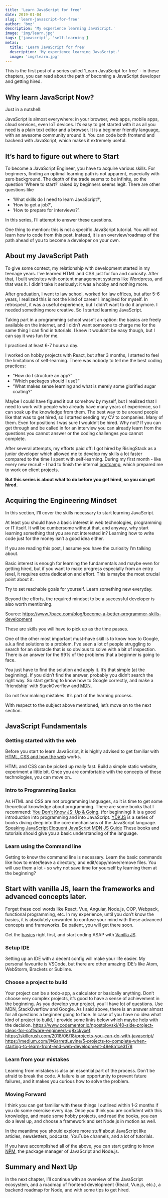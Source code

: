```yaml
---
title: 'Learn JavaScript for free'
date: 2019-01-04
slug: 'learn-javascript-for-free'
author: 'bmz'
description: 'My experience learning JavaScript.'
image: 'img/learn.jpg'
tags: ['javascript', 'self-learning']
metas:
  title: 'Learn JavaScript for free'
  description: 'My experience learning JavaScript.'
  image: 'img/learn.jpg'
---
```


This is the first post of a series called 'Learn JavaScript for free' - in these chapters, you can read about the path of becoming a JavaScript developer and getting hired.

## Why learn JavaScript Now?

Just in a nutshell:

JavaScript is almost everywhere: in your browser, web apps, mobile apps, cloud services, even IoT devices.
It’s easy to get started with it as all you need is a plain text editor and a browser.
It is a beginner friendly language, with an awesome community around it.
You can code both frontend and backend with JavaScript, which makes it extremely useful.

## It’s hard to figure out where to Start

To become a JavaScript Engineer, you have to acquire various skills. For beginners, finding an optimal learning path is not apparent, especially with zero background. The depth of the trade seems to be infinite, so the question ‘Where to start?’ raised by beginners seems legit. There are other questions like

- ‘What skills do I need to learn JavaScript?’,
- ‘How to get a job?’,
- ‘How to prepare for interviews?’.

In this series, I’ll attempt to answer these questions.

One thing to mention: this is not a specific JavaScript tutorial. You will not learn how to code from this post. Instead, it is an overview/roadmap of the path ahead of you to become a developer on your own.

## About my JavaScript Path

To give some context, my relationship with development started in my teenage years. I’ve learned HTML and CSS just for fun and curiosity. After that, I built websites with content management systems like Wordpress, and that was it. I didn’t take it seriously: it was a hobby and nothing more.

After graduation, I went to law school, worked for law offices, but after 5-6 years, I realized this is not the kind of career I imagined for myself. In retrospect, it was a useful experience, but I didn’t want to do it anymore. I needed something more creative. So I started learning JavaScript.

Taking part in a programming school wasn’t an option: the basics are freely available on the internet, and I didn’t want someone to charge me for the same thing I can find in tutorials. I knew it wouldn’t be easy though, but I can say it was fun for me.

I practiced at least 6-7 hours a day.

I worked on hobby projects with React, but after 3 months, I started to feel the limitations of self-learning. There was nobody to tell me the best coding practices:

- “How do I structure an app?”
- “Which packages should I use?”
- “What makes sense learning and what is merely some glorified sugar coating?”

Maybe I could have figured it out somehow by myself, but I realized that I need to work with people who already have many years of experience, so I can soak up the knowledge from them. The best way to be around people like that was to get hired, so I started sending my CV to companies. Many of them. Even for positions I was sure I wouldn’t be hired. Why not? If you can get through and be called in for an interview you can already learn from the questions you cannot answer or the coding challenges you cannot complete.

After several attempts, my efforts paid off: I got hired by RisingStack as a junior developer which allowed me to develop my skills a lot faster compared to the time I spent with self-learning. During my first month - like every new recruit - I had to finish the internal [bootcamp](https://github.com/RisingStack/risingstack-bootcamp), which prepared me to work on client projects.

**But this series is about what to do before you get hired, so you can get hired.**

## Acquiring the Engineering Mindset

In this section, I’ll cover the skills necessary to start learning JavaScript.

At least you should have a basic interest in web technologies, programming or IT itself. It will be cumbersome without that, and anyway, why start learning something that you are not interested in? Learning how to write code just for the money isn’t a good idea either.

If you are reading this post, I assume you have the curiosity I’m talking about.

Basic interest is enough for learning the fundamentals and maybe even for getting hired, but if you want to make progress especially from an entry level, it requires extra dedication and effort. This is maybe the most crucial point about it.

Try to set reachable goals for yourself. Learn something new everyday.

Beyond the efforts, the required mindset to be a successful developer is also worth mentioning.

Source: https://www.7pace.com/blog/become-a-better-programmer-skills-development

These are skills you will have to pick up as the time passes.

One of the other most important must-have skill is to know how to Google, a.k.a find solutions to a problem. I’ve seen a lot of people struggling to search for an obstacle that is so obvious to solve with a bit of inspection. There is an answer for the 99% of the problems that a beginner is going to face.

You just have to find the solution and apply it. It’s that simple (at the beginning). If you didn’t find the answer, probably you didn’t search the right way. So start getting to know how to Google correctly, and make a ‘friendship’ with StackOverflow and [MDN](https://developer.mozilla.org/en-US/).

Do not fear making mistakes. It’s part of the learning process.

With respect to the subject above mentioned, let’s move on to the next section.

## JavaScript Fundamentals

### Getting started with the web

Before you start to learn JavaScript, it is highly advised to get familiar with [HTML, CSS and how the web](https://developer.mozilla.org/en-US/docs/Learn/Getting_started_with_the_web) works.

HTML and CSS can be picked up really fast. Build a simple static website, experiment a little bit. Once you are comfortable with the concepts of these technologies, you can move on..

### Intro to Programming Basics

As HTML and CSS are not programming languages, so it is time to get some theoretical knowledge about programming. There are some books that I recommend:
[You Don't Know JS: Up & Going](https://github.com/getify/You-Dont-Know-JS/tree/master/up%20%26%20going). (for beginning)
It is a good introduction into programming and into JavaScript. [YDKJS](https://github.com/getify/You-Dont-Know-JS) is a series of books diving deep into the core mechanisms of the JavaScript language.
[Speaking JavaScript](http://speakingjs.com/es5/index.html)
[Eloquent JavaScript](https://eloquentjavascript.net/)
[MDN JS Guide](https://developer.mozilla.org/en-US/docs/Web/JavaScript/Guide)
These books and tutorials should give you a basic understanding of the language.

### Learn using the Command line

Getting to know the command line is necessary. Learn the basic commands like how to enter/leave a directory, and edit/copy/move/remove files. You will use them a lot - so why not save time for yourself by learning them at the beginning?

## Start with vanilla JS, learn the frameworks and advanced concepts later.

Forget these cool words like React, Vue, Angular, Node.js, OOP, Webpack, functional programming, etc. In my experience, until you don’t know the basics, it is absolutely unwanted to confuse your mind with these advanced concepts and frameworks. Be patient, you will get there soon.

Get the [basics](https://www.w3schools.com/js/) right first, and start coding ASAP with [Vanilla JS](https://stackoverflow.com/questions/20435653/what-is-vanillajs).

### Setup IDE

Setting up an IDE with a decent config will make your life easier. My personal favourite is VSCode, but there are other amazing IDE’s like Atom, WebStorm, Brackets or Sublime.

### Choose a project to build

Your project can be a todo-app, a calculator or basically anything. Don’t choose very complex projects, it’s good to have a sense of achievement in the beginning. As you develop your project, you’ll have lot of questions. Use MDN, StackOverflow and Google. As I said above, there is an answer almost for all questions a beginner going to face. In case of you have no idea what kind of project to build, I provide some links below which maybe help with the decision.
https://www.codementor.io/npostolovski/40-side-project-ideas-for-software-engineers-g8xckyxef
https://skillcrush.com/2018/06/18/projects-you-can-do-with-javascript/
https://medium.com/@GarrettLevine/5-projects-to-complete-when-starting-to-learn-front-end-web-development-48e8a1ce3178

### Learn from your mistakes

Learning from mistakes is also an essential part of the process. Don’t be afraid to break the code. A failure is an opportunity to prevent future failures, and it makes you curious how to solve the problem.

### Moving Forward

I think you can get familiar with these things I outlined within 1-2 months if you do some exercise every day. Once you think you are confident with this knowledge, and made some hobby projects, and read the books, you can do a level up, and choose a framework and set Node.js in motion as well.

In the meantime you should explore more stuff about JavaScript like articles, newsletters, podcasts, YouTube channels, and a lot of tutorials.

If you have accomplished all of the above, you can start getting to know [NPM](https://docs.npmjs.com/getting-started/what-is-npm), the package manager of JavaScript and Node.js.

## Summary and Next Up

In the next chapter, I’ll continue with an overview of the JavaScript ecosystem, and a roadmap of frontend development (React, Vue.js, etc.), a backend roadmap for Node, and with some tips to get hired.
